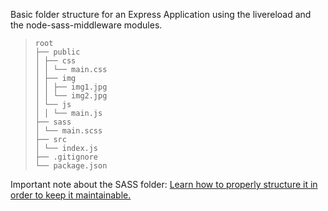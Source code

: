 Basic folder structure for an Express Application using the livereload and the node-sass-middleware modules.

>     root
>     ├── public
>     │ ├── css
>     │ │ └── main.css
>     │ ├── img
>     │ │ ├── img1.jpg
>     │ │ └── img2.jpg
>     │ └── js
>     │ │ └── main.js
>     ├── sass
>     │ └── main.scss
>     ├── src
>     │ └── index.js
>     ├── .gitignore
>     └── package.json

Important note about the SASS folder: [Learn how to properly structure it in order to keep it maintainable.](http://thesassway.com/beginner/how-to-structure-a-sass-project)
